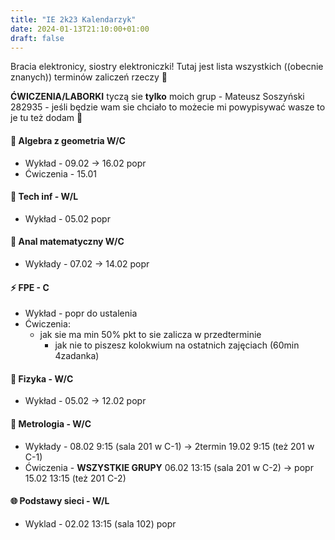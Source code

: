 ```yaml
---
title: "IE 2k23 Kalendarzyk"
date: 2024-01-13T21:10:00+01:00
draft: false
---
```


Bracia elektronicy, siostry elektroniczki! Tutaj jest lista wszystkich ((obecnie znanych)) terminów zaliczeń rzeczy 🎉

**ĆWICZENIA/LABORKI** tyczą sie **tylko** moich grup - Mateusz Soszyński 282935 - jeśli będzie wam sie chciało to możecie mi powypisywać wasze to je tu też dodam 🤷

#### 📐 Algebra z geometria W/C
- Wykład - 09.02 -> 16.02 popr
- Ćwiczenia - 15.01
#### 💾 Tech inf - W/L
- Wykład - 05.02 popr 
#### 🍺 Anal matematyczny W/C
- Wykłady - 07.02 -> 14.02 popr
#### ⚡ FPE - C
- Wykład - popr do ustalenia
- Ćwiczenia:
    - jak sie ma min 50% pkt to sie zalicza w przedterminie
        - jak nie to piszesz kolokwium na ostatnich zajęciach (60min 4zadanka)
#### 🏹 Fizyka - W/C
- Wykład - 05.02 -> 12.02 popr
#### 📏 Metrologia - W/C
- Wykłady - 08.02 9:15 (sala 201 w C-1) -> 2termin 19.02 9:15 (też 201 w C-1)
- Ćwiczenia - **WSZYSTKIE GRUPY** 06.02 13:15 (sala 201 w C-2) -> popr 15.02 13:15 (też 201 C-2)
#### 🌐 Podstawy sieci - W/L
- Wyklad - 02.02 13:15 (sala 102) popr 


